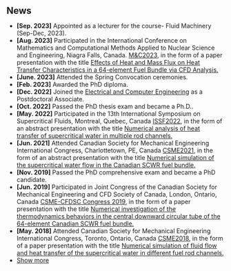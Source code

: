 <h1 id="news"></h1>

<h2 style="margin: 30px 0px 10px;">News</h2>

<ul>

<li><strong>[Sep. 2023]</strong> Appointed as a lecturer for the course- Fluid Machinery (Sep-Dec, 2023).
<li><strong>[Aug. 2023]</strong> Participated in the International Conference on Mathematics and Computational Methods Applied to Nuclear Science and Engineering, Niagra Falls, Canada. <a href="https://mc2023.com/">M&C2023</a>, in the form of a paper presentation with the title <span style="color:#e74d3c"><a href="./assets/files/M&C2023_Han.pdf">Effects of Heat and Mass Flux on Heat Transfer Characteristics in a 64-element Fuel Bundle via CFD Analysis.</a></span></li>	
<li><strong>[June. 2023]</strong> Attended the Spring Convocation ceremonies.
<li><strong>[Feb. 2023]</strong> Awarded the PhD diploma.
<li><strong>[Dec. 2022]</strong> Joined the <a href="https://www.eng.uwo.ca/electrical/">Electrical and Computer Engineering</a> as a Postdoctoral Associate.</li>
<li><strong>[Oct. 2022]</strong> Passed the PhD thesis exam and became a Ph.D..
<li><strong>[May. 2022]</strong> Participated in the 13th International Symposium on Supercritical Fluids, Montreal, Quebec, Canada <a href="https://issf2022.ca/">ISSF2022</a>, in the form of an abstract presentation with the title <span style="color:#e74d3c"><a href="./assets/files/ISSF2022abstract_Han.pdf">Numerical analysis of heat transfer of supercritical water in multiple rod channels.</a></span></li>
<li><strong>[Jun. 2021]</strong> Attended Canadian Society for Mechanical Engineering International Congress, Charlottetown, PE, Canada <a href="https://www.csmecongress.org/">CSME2021</a>, in the form of an abstract presentation with the title <span style="color:#e74d3c"><a href="./assets/files/CSME2021_Abstract_Han.pdf">Numerical simulation of the supercritical water flow in the Canadian SCWR fuel bundle.</a></span></li>
<li><strong>[Nov. 2019]</strong> Passed the PhD comprehensive exam and became a PhD candidate.
<li><strong>[Jun. 2019]</strong> Participated in Joint Congress of the Canadian Society for Mechanical Engineering and CFD Society of Canada, London, Ontario, Canada <a href="https://www.eng.uwo.ca/csme-cfdsc/">CSME-CFDSC Congress 2019</a>, in the form of a paper presentation with the title <span style="color:#e74d3c"><a href="./assets/files/CSME-CFDSC2019_Han.pdf">Numerical investigation of the thermodynamics behaviors in the central downward circular tube of the 64-element Canadian SCWR fuel bundle.</a></span></li>
<li><strong>[May. 2018]</strong> Attended Canadian Society for Mechanical Engineering International Congress, Toronto, Ontario, Canada <a href="https://www.csmecongress.org/">CSME2018</a>, in the form of a paper presentation with the title <span style="color:#e74d3c"><a href="./assets/files/CSME2018_ Han.pdf">Numerical simulation of fluid flow and heat transfer of the supercritical water in different fuel rod channels.</a></span></li>

<li> <a href="javascript:toggle_vis('newsmore')">Show more</a> </li>
<div id="newsmore" style="display:none">
<li><strong>[May. 2018]</strong> Joined the <a href="https://www.uwo.ca/">Western University</a>, involved in the <a href="https://www.eng.uwo.ca/mechanical/">Mechanical and Materials Engineering</a> PhD program (Research area: Thermofluids).</li>
</div>
</ul>
